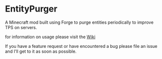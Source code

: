 # EntityPurger
A Minecraft mod built using Forge to purge entities periodically to improve TPS on servers.

for information on usage please visit the [Wiki](https://github.com/Wicked7000/EntityPurger/wiki)

If you have a feature request or have encountered a bug please file an issue and I'll get to it as soon as possible.
